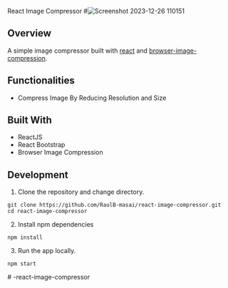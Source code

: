  React Image Compressor
#![Screenshot 2023-12-26 110151](https://github.com/chintand3010/-react-image-compressor/assets/124679683/4403e112-03be-437a-b06a-05f522c8985c)

## Overview

A simple image compressor built with [react](https://reactjs.org/) and [browser-image-compression](https://www.npmjs.com/package/browser-image-compression).

## Functionalities

- Compress Image By Reducing Resolution and Size


## Built With

- ReactJS
- React Bootstrap
- Browser Image Compression

## Development

1. Clone the repository and change directory.

```
git clone https://github.com/RaulB-masai/react-image-compressor.git
cd react-image-compressor
```

2. Install npm dependencies

```
npm install
```

3. Run the app locally.

```
npm start
```
#   - r e a c t - i m a g e - c o m p r e s s o r 
 
 
